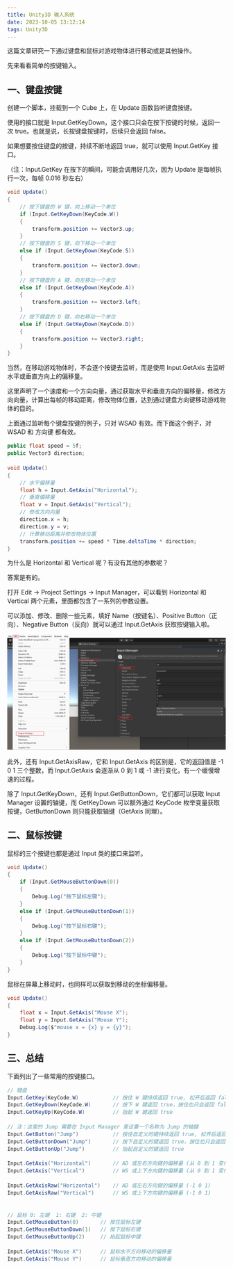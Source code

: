 ```yaml
---
title: Unity3D 输入系统
date: 2023-10-05 13:12:14
tags: Unity3D
---
```


这篇文章研究一下通过键盘和鼠标对游戏物体进行移动或是其他操作。

先来看看简单的按键输入。

<!--more-->

## 一、键盘按键

创建一个脚本，挂载到一个 Cube 上，在 Update 函数监听键盘按键。

使用的接口就是 Input.GetKeyDown，这个接口只会在按下按键的时候，返回一次 true。也就是说，长按键盘按键时，后续只会返回 false。

如果想要按住键盘的按键，持续不断地返回 true，就可以使用 Input.GetKey 接口。

（注：Input.GetKey 在按下的瞬间，可能会调用好几次，因为 Update 是每帧执行一次，每帧 0.016 秒左右）

```c#
void Update()
{
    // 按下键盘的 W 键，向上移动一个单位
    if (Input.GetKeyDown(KeyCode.W))
    {
        transform.position += Vector3.up;
    }
    // 按下键盘的 S 键，向下移动一个单位
    else if (Input.GetKeyDown(KeyCode.S))
    {
        transform.position += Vector3.down;
    }
    // 按下键盘的 A 键，向左移动一个单位
    else if (Input.GetKeyDown(KeyCode.A))
    {
        transform.position += Vector3.left;
    }
    // 按下键盘的 D 键，向右移动一个单位
    else if (Input.GetKeyDown(KeyCode.D))
    {
        transform.position += Vector3.right;
    }
}
```

当然，在移动游戏物体时，不会逐个按键去监听，而是使用 Input.GetAxis 去监听水平或垂直方向上的偏移量。

这里声明了一个速度和一个方向向量，通过获取水平和垂直方向的偏移量，修改方向向量，计算出每帧的移动距离，修改物体位置，达到通过键盘方向键移动游戏物体的目的。

上面通过监听每个键盘按键的例子，只对 WSAD 有效。而下面这个例子，对 WSAD 和 方向键 都有效。

```c#
public float speed = 5f;
public Vector3 direction;

void Update()
{
    // 水平偏移量
    float h = Input.GetAxis("Horizontal");
    // 垂直偏移量
    float v = Input.GetAxis("Vertical");
    // 修改方向向量
    direction.x = h;
    direction.y = v;
    // 计算移动距离并修改物体位置
    transform.position += speed * Time.deltaTime * direction;
}
```

为什么是 Horizontal 和 Vertical 呢？有没有其他的参数呢？

答案是有的。

打开 Edit -> Project Settings -> Input Manager，可以看到 Horizontal 和 Vertical 两个元素，里面都包含了一系列的参数设置。

可以添加、修改、删除一些元素，填好 Name（按键名）、Positive Button（正向）、Negative Button（反向）就可以通过 Input.GetAxis 获取按键输入啦。

![](../images/unity-input-system/Snipaste_2023-10-05_13-53-12.png)

此外，还有 Input.GetAxisRaw，它和 Input.GetAxis 的区别是，它的返回值是 -1 0 1 三个整数，而 Input.GetAxis 会逐渐从 0 到 1 或 -1 进行变化，有一个缓慢增速的过程。

除了 Input.GetKeyDown，还有 Input.GetButtonDown，它们都可以获取 Input Manager 设置的轴键，而 GetKeyDown 可以额外通过 KeyCode 枚举变量获取按键，GetButtonDown 则只能获取轴键（GetAxis 同理）。

## 二、鼠标按键

鼠标的三个按键也都是通过 Input 类的接口来监听。

```c#
void Update()
{
    if (Input.GetMouseButtonDown(0))
    {
        Debug.Log("按下鼠标左键");
    }
    else if (Input.GetMouseButtonDown(1))
    {
        Debug.Log("按下鼠标右键");
    }
    else if (Input.GetMouseButtonDown(2))
    {
        Debug.Log("按下鼠标中键");
    }
}
```

鼠标在屏幕上移动时，也同样可以获取到移动的坐标偏移量。

```c#
void Update()
{
    float x = Input.GetAxis("Mouse X");
    float y = Input.GetAxis("Mouse Y");
    Debug.Log($"mouse x = {x} y = {y}");
}
```

## 三、总结

下面列出了一些常用的按键接口。

```c#
// 键盘
Input.GetKey(KeyCode.W)           // 按住 W 键持续返回 true, 松开后返回 false
Input.GetKeyDown(KeyCode.W)       // 按下 W 键返回 true，按住也只会返回 false
Input.GetKeyUp(KeyCode.W)         // 抬起 W 键返回 true

// 注：这里的 Jump 需要在 Input Manager 里设置一个名称为 Jump 的轴键
Input.GetButton("Jump")           // 按住自定义的键持续返回 true, 松开后返回 false
Input.GetButtonDown("Jump")       // 按下自定义的键返回 true，按住也只会返回 false
Input.GetButtonUp("Jump")         // 抬起自定义的键返回 true

Input.GetAxis("Horizontal")       // AD 或左右方向键的偏移量 (从 0 到 1 变化，或从 0 到 -1 变化)
Input.GetAxis("Vertical")         // WS 或上下方向键的偏移量 (从 0 到 1 变化，或从 0 到 -1 变化)
    
Input.GetAxisRaw("Horizontal")    // AD 或左右方向键的偏移量 (-1 0 1)
Input.GetAxisRaw("Vertical")      // WS 或上下方向键的偏移量 (-1 0 1)


// 鼠标 0: 左键  1: 右键  2: 中键
Input.GetMouseButton(0)       // 按住鼠标左键
Input.GetMouseButtonDown(1)   // 按下鼠标右键
Input.GetMouseButtonUp(2)     // 抬起鼠标中键

Input.GetAxis("Mouse X")      // 鼠标水平方向移动的偏移量
Input.GetAxis("Mouse Y")      // 鼠标垂直方向移动的偏移量
```


